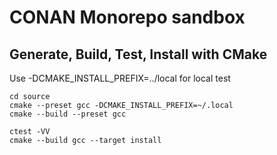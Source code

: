 # CONAN Monorepo sandbox

## Generate, Build, Test, Install with CMake

Use -DCMAKE_INSTALL_PREFIX=../local for local test

    cd source
    cmake --preset gcc -DCMAKE_INSTALL_PREFIX=~/.local
    cmake --build --preset gcc

    ctest -VV
    cmake --build gcc --target install
